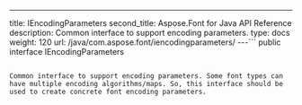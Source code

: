 ---
title: IEncodingParameters
second_title: Aspose.Font for Java API Reference
description: Common interface to support encoding parameters.
type: docs
weight: 120
url: /java/com.aspose.font/iencodingparameters/
---```
public interface IEncodingParameters
```

Common interface to support encoding parameters. Some font types can have multiple encoding algorithms/maps. So, this interface should be used to create concrete font encoding parameters.
